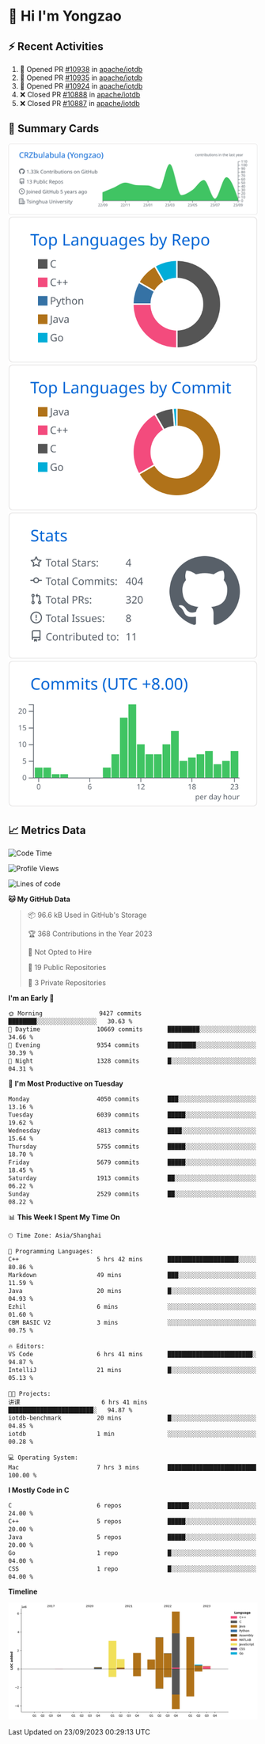 # 👋 Hi I'm Yongzao

## ⚡ Recent Activities
<!--START_SECTION:activity-->
1. 💪 Opened PR [#10938](https://github.com/apache/iotdb/pull/10938) in [apache/iotdb](https://github.com/apache/iotdb)
2. 💪 Opened PR [#10935](https://github.com/apache/iotdb/pull/10935) in [apache/iotdb](https://github.com/apache/iotdb)
3. 💪 Opened PR [#10924](https://github.com/apache/iotdb/pull/10924) in [apache/iotdb](https://github.com/apache/iotdb)
4. ❌ Closed PR [#10888](https://github.com/apache/iotdb/pull/10888) in [apache/iotdb](https://github.com/apache/iotdb)
5. ❌ Closed PR [#10887](https://github.com/apache/iotdb/pull/10887) in [apache/iotdb](https://github.com/apache/iotdb)
<!--END_SECTION:activity-->

## 🎑 Summary Cards

[![](https://raw.githubusercontent.com/CRZbulabula/CRZbulabula/main/profile-summary-card-output/github/0-profile-details.svg)](https://github.com/vn7n24fzkq/github-profile-summary-cards)
[![](https://raw.githubusercontent.com/CRZbulabula/CRZbulabula/main/profile-summary-card-output/github/1-repos-per-language.svg)](https://github.com/vn7n24fzkq/github-profile-summary-cards) [![](https://raw.githubusercontent.com/CRZbulabula/CRZbulabula/main/profile-summary-card-output/github/2-most-commit-language.svg)](https://github.com/vn7n24fzkq/github-profile-summary-cards)
[![](https://raw.githubusercontent.com/CRZbulabula/CRZbulabula/main/profile-summary-card-output/github/3-stats.svg)](https://github.com/vn7n24fzkq/github-profile-summary-cards) [![](https://raw.githubusercontent.com/CRZbulabula/CRZbulabula/main/profile-summary-card-output/github/4-productive-time.svg)](https://github.com/vn7n24fzkq/github-profile-summary-cards)

## 📈 Metrics Data

<!--START_SECTION:waka-->
![Code Time](http://img.shields.io/badge/Code%20Time-311%20hrs%2035%20mins-blue)

![Profile Views](http://img.shields.io/badge/Profile%20Views-6-blue)

![Lines of code](https://img.shields.io/badge/From%20Hello%20World%20I%27ve%20Written-22.4%20million%20lines%20of%20code-blue)

**🐱 My GitHub Data** 

> 📦 96.6 kB Used in GitHub's Storage 
 > 
> 🏆 368 Contributions in the Year 2023
 > 
> 🚫 Not Opted to Hire
 > 
> 📜 19 Public Repositories 
 > 
> 🔑 3 Private Repositories 
 > 
**I'm an Early 🐤** 

```text
🌞 Morning                9427 commits        ████████░░░░░░░░░░░░░░░░░   30.63 % 
🌆 Daytime                10669 commits       █████████░░░░░░░░░░░░░░░░   34.66 % 
🌃 Evening                9354 commits        ████████░░░░░░░░░░░░░░░░░   30.39 % 
🌙 Night                  1328 commits        █░░░░░░░░░░░░░░░░░░░░░░░░   04.31 % 
```
📅 **I'm Most Productive on Tuesday** 

```text
Monday                   4050 commits        ███░░░░░░░░░░░░░░░░░░░░░░   13.16 % 
Tuesday                  6039 commits        █████░░░░░░░░░░░░░░░░░░░░   19.62 % 
Wednesday                4813 commits        ████░░░░░░░░░░░░░░░░░░░░░   15.64 % 
Thursday                 5755 commits        █████░░░░░░░░░░░░░░░░░░░░   18.70 % 
Friday                   5679 commits        █████░░░░░░░░░░░░░░░░░░░░   18.45 % 
Saturday                 1913 commits        ██░░░░░░░░░░░░░░░░░░░░░░░   06.22 % 
Sunday                   2529 commits        ██░░░░░░░░░░░░░░░░░░░░░░░   08.22 % 
```


📊 **This Week I Spent My Time On** 

```text
🕑︎ Time Zone: Asia/Shanghai

💬 Programming Languages: 
C++                      5 hrs 42 mins       ████████████████████░░░░░   80.86 % 
Markdown                 49 mins             ███░░░░░░░░░░░░░░░░░░░░░░   11.59 % 
Java                     20 mins             █░░░░░░░░░░░░░░░░░░░░░░░░   04.93 % 
Ezhil                    6 mins              ░░░░░░░░░░░░░░░░░░░░░░░░░   01.60 % 
CBM BASIC V2             3 mins              ░░░░░░░░░░░░░░░░░░░░░░░░░   00.75 % 

🔥 Editors: 
VS Code                  6 hrs 41 mins       ████████████████████████░   94.87 % 
IntelliJ                 21 mins             █░░░░░░░░░░░░░░░░░░░░░░░░   05.13 % 

🐱‍💻 Projects: 
讲课                       6 hrs 41 mins       ████████████████████████░   94.87 % 
iotdb-benchmark          20 mins             █░░░░░░░░░░░░░░░░░░░░░░░░   04.85 % 
iotdb                    1 min               ░░░░░░░░░░░░░░░░░░░░░░░░░   00.28 % 

💻 Operating System: 
Mac                      7 hrs 3 mins        █████████████████████████   100.00 % 
```

**I Mostly Code in C** 

```text
C                        6 repos             ██████░░░░░░░░░░░░░░░░░░░   24.00 % 
C++                      5 repos             █████░░░░░░░░░░░░░░░░░░░░   20.00 % 
Java                     5 repos             █████░░░░░░░░░░░░░░░░░░░░   20.00 % 
Go                       1 repo              █░░░░░░░░░░░░░░░░░░░░░░░░   04.00 % 
CSS                      1 repo              █░░░░░░░░░░░░░░░░░░░░░░░░   04.00 % 
```



**Timeline**

![Lines of Code chart](https://raw.githubusercontent.com/CRZbulabula/CRZbulabula/main/assets/bar_graph.png)


 Last Updated on 23/09/2023 00:29:13 UTC
<!--END_SECTION:waka-->


